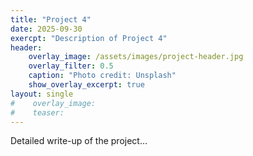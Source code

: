 ```yaml
---
title: "Project 4"
date: 2025-09-30
exercpt: "Description of Project 4"
header:
    overlay_image: /assets/images/project-header.jpg
    overlay_filter: 0.5
    caption: "Photo credit: Unsplash"
    show_overlay_excerpt: true
layout: single
#    overlay_image:
#    teaser: 
---
```

Detailed write-up of the project...